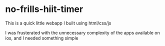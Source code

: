 # no-frills-hiit-timer

This is a quick little webapp I built using html/css/js

I was frusterated with the unnecessary complexity of the apps available on ios, and I needed something simple
